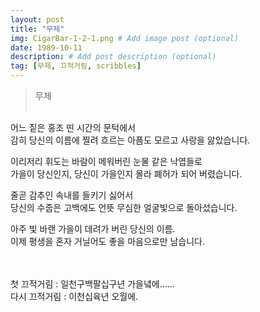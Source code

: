 ```yaml
---
layout: post
title: "무제"
img: CigarBar-1-2-1.png # Add image post (optional)
date: 1989-10-11
description: # Add post description (optional)
tag: [무제, 끄적거림, scribbles]
---
```

> 무제
<br/><br/>

어느 짙은 홍조 띤 시간의 문턱에서<br/>
감히 당신의 이름에 찔려 흐르는 아픔도 모르고 사랑을 앓았습니다.
   
이리저리 휘도는 바람이 메워버린 눈물 같은 낙엽들로<br/>
가을이 당신인지, 당신이 가을인지 몰라 폐허가 되어 버렸습니다.
   
줄곧 감추인 속내를 들키기 싫어서<br/>
당신의 수줍은 고백에도 언뜻 무심한 얼굴빛으로 돌아섰습니다.
   
아주 빛 바랜 가을이 데려가 버린 당신의 이름.<br/>
이제 평생을 혼자 거닐어도 좋을 마음으로만 남습니다.
<br/><br/><br/>   
   
   
첫 끄적거림 : 일천구백팔십구년 가을녘에……<br/>
다시 끄적거림 : 이천십육년 오월에.

